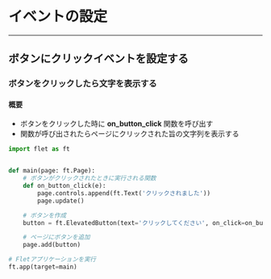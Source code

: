# イベントの設定

---

## ボタンにクリックイベントを設定する

### ボタンをクリックしたら文字を表示する

#### 概要

* ボタンをクリックした時に **on_button_click** 関数を呼び出す
* 関数が呼び出されたらページにクリックされた旨の文字列を表示する

```python
import flet as ft


def main(page: ft.Page):
    # ボタンがクリックされたときに実行される関数
    def on_button_click(e):
        page.controls.append(ft.Text('クリックされました'))
        page.update()

    # ボタンを作成
    button = ft.ElevatedButton(text='クリックしてください', on_click=on_button_click)

    # ページにボタンを追加
    page.add(button)

# Fletアプリケーションを実行
ft.app(target=main)
```

